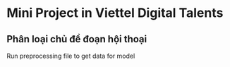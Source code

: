 # Mini Project in Viettel Digital Talents
## Phân loại chủ đề đoạn hội thoại
Run preprocessing file to get data for model 

